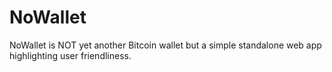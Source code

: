 # NoWallet
NoWallet is NOT yet another Bitcoin wallet but a simple standalone web app highlighting user friendliness.

